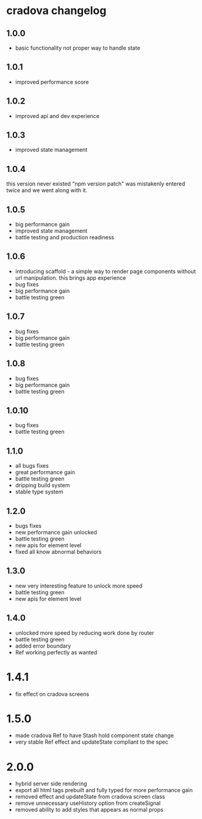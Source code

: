 # cradova changelog

## 1.0.0

- basic functionality not proper way to handle state

## 1.0.1

- improved performance score

## 1.0.2

- improved api and dev experience

## 1.0.3

- improved state management

## 1.0.4

this version never existed
"npm version patch" was mistakenly entered twice
and we went along with it.

## 1.0.5

- big performance gain
- improved state management
- battle testing and production readiness

## 1.0.6

- introducing scaffold - a simple way to render page components
  without url manipulation.
  this brings app experience
- bug fixes
- big performance gain
- battle testing green

## 1.0.7

- bug fixes
- big performance gain
- battle testing green

## 1.0.8

- bug fixes
- big performance gain
- battle testing green

## 1.0.10

- bug fixes
- battle testing green

## 1.1.0

- all bugs fixes
- great performance gain
- battle testing green
- dripping build system
- stable type system

## 1.2.0

- bugs fixes
- new performance gain unlocked
- battle testing green
- new apis for element level
- fixed all know abnormal behaviors

## 1.3.0

- new very interesting feature to unlock more speed
- battle testing green
- new apis for element level

## 1.4.0

- unlocked more speed by reducing work done by router
- battle testing green
- added error boundary
- Ref working perfectly as wanted

# 1.4.1

- fix effect on cradova screens

# 1.5.0

- made cradova Ref to have Stash hold component state change
- very stable Ref effect and updateState compliant to the spec

# 2.0.0

- hybrid server side rendering
- export all html tags prebuilt and fully typed for more performance gain
- removed effect and updateState from cradova screen class
- remove unnecessary useHistory option from createSignal
- removed ability to add styles that appears as normal props
